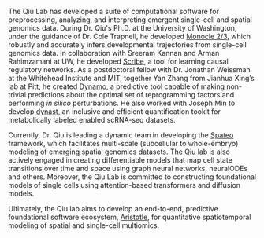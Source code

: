 <!-- C -->
<!-- Do not remove any tags, just edit the text in between -->

<p>
</p>
The Qiu Lab has developed a suite of computational software for preprocessing, analyzing, and interpreting emergent single-cell and spatial genomics data. During Dr. Qiu's Ph.D. at the University of Washington, under the guidance of Dr. Cole Trapnell, he developed <a href="https://github.com/cole-trapnell-lab/monocle-release">Monocle 2/3</a>, which robustly and accurately infers developmental trajectories from single-cell genomics data. In collaboration with Sreeram Kannan and Arman Rahimzamani at UW, he developed <a href="https://github.com/aristoteleo/Scribe-py">Scribe</a>, a tool for learning causal regulatory networks. As a postdoctoral fellow with Dr. Jonathan Weissman at the Whitehead Institute and MIT, together Yan Zhang from Jianhua Xing’s lab at Pitt, he created <a href="https://github.com/aristoteleo/dynamo-release">Dynamo</a>, a predictive tool capable of making non-trivial predictions about the optimal set of reprogramming factors and performing <i>in silico</i> perturbations. He also worked with Joseph Min to develop <a href="https://github.com/aristoteleo/dynast-release">dynast</a>, an inclusive and efficient quantification tookit for metabolically labeled enabled scRNA-seq datasets. 
<p>
</p>
<p>
Currently, Dr. Qiu is leading a dynamic team in developing the <a href="https://github.com/aristoteleo/spateo-release">Spateo</a> framework, which facilitates multi-scale (subcellular to whole-embryo) modeling of emerging spatial genomics datasets. The Qiu lab is also actively engaged in creating differentiable models that map cell state transitions over time and space using graph neural networks, neuralODEs and others. Moreover, the Qiu Lab is committed to constructing foundational models of single cells using attention-based transformers and diffusion models.
</p>
<p>
Ultimately, the Qiu lab aims to develop an end-to-end, predictive foundational software ecosystem, <a href="https://github.com/aristoteleo/">Aristotle</a>, for quantitative spatiotemporal modeling of spatial and single-cell multiomics.
</p>
